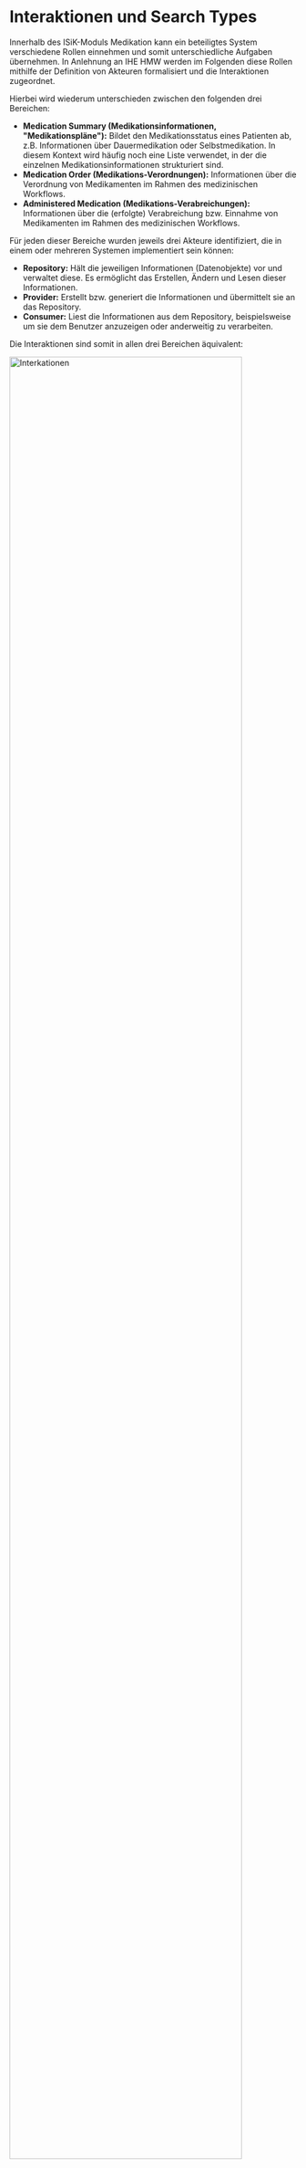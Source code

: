 # Interaktionen und Search Types

Innerhalb des ISiK-Moduls Medikation kann ein beteiligtes System verschiedene Rollen einnehmen und somit unterschiedliche Aufgaben übernehmen. In Anlehnung an IHE HMW werden im Folgenden diese Rollen mithilfe der Definition von Akteuren formalisiert und die Interaktionen zugeordnet.

Hierbei wird wiederum unterschieden zwischen den folgenden drei Bereichen:

* **Medication Summary (Medikationsinformationen, "Medikationspläne"):** Bildet den Medikationsstatus eines Patienten ab, z.B. Informationen über Dauermedikation oder Selbstmedikation. In diesem Kontext wird häufig noch eine Liste verwendet, in der die einzelnen Medikationsinformationen strukturiert sind.
* **Medication Order (Medikations-Verordnungen):** Informationen über die Verordnung von Medikamenten im Rahmen des medizinischen Workflows.
* **Administered Medication (Medikations-Verabreichungen):** Informationen über die (erfolgte) Verabreichung bzw. Einnahme von Medikamenten im Rahmen des medizinischen Workflows.

Für jeden dieser Bereiche wurden jeweils drei Akteure identifiziert, die in einem oder mehreren Systemen implementiert sein können:

* **Repository:** Hält die jeweiligen Informationen (Datenobjekte) vor und verwaltet diese. Es ermöglicht das Erstellen, Ändern und Lesen dieser Informationen.
* **Provider:** Erstellt bzw. generiert die Informationen und übermittelt sie an das Repository.
* **Consumer:** Liest die Informationen aus dem Repository, beispielsweise um sie dem Benutzer anzuzeigen oder anderweitig zu verarbeiten.

Die Interaktionen sind somit in allen drei Bereichen äquivalent:

<img src="https://raw.githubusercontent.com/gematik/spec-ISiK-Medikation/rc/main-stufe-4/Material/images/diagrams/interaktionen.svg" class="center" alt="Interkationen" width="90%"/>

**Interkationen der FHIR Akteure**


## Search Includes and Reverse Includes

Damit diese Akteure sinnvoll miteinander kommunizieren, wird im Folgenden ein grafischer Überblick über die in diesem Modul zu inlduierenden Suchparameter und Operationen gegeben.
Da es sich um eine Zusammenfassung handelt, gelten Bedingungen für die gezeigten Inhalte:
* Alle Must-Support Elemente einer Componente müssen von den entsprechenden Systemen suchbar sein. Diese sind hier nicht erneut aufgezählt.
* Ein Doppelpunkt meint den Zugriff auf ein Element des beinhaltenden Profils.
* Das Elemente hinter einem Doppelpunkt besitzt wiederum die Suchparameter (alle Must-Support Elemente!), die hier in die Suchsyntax zu inkludieren sind.

<img src="https://raw.githubusercontent.com/gematik/spec-ISiK-Medikation/rc/main-stufe-4/Material/images/diagrams/search_includes.svg" class="center" alt="Searchtypes" width="90%"/>

**Inkludierte Suchparameter nach Capability Statement**

## Zusammenhang zu den Use Cases

Jeder Include oder Reverse Include Parameter ist mit mindestens einem {{pagelink:ImplementationGuide/markdown/Zusammenfassung/UseCases.md, text:Anwendungsfall}} begründet. Diese Details sie auf der Seite der jeweiligen Ressource unter {{pagelink:ImplementationGuide/markdown/Datenobjekte.md, text:Datenobjekte}} zu finden. 
Im Folgenden sollen für die Lesart des Diagramms zwei Beispiele gegeben werden:
* **Beispiel für einen Include Zusammenhang:** Eine Applikation muss in der Lage sein ein _ISiK Medikament_ anhand der Eigenschaften von _ingredient_ suchen zu können, um den (Adverse) Use Case einer _Wechelwirkung_ zu vermeiden.
* **Beispiel für einen Reverse Include Zusammenhang:** Eine Applikation muss in der Lage sein zu einem _ISiK Patient_ alle _Encounter_ anhand der Zugehörigkeit via _subject_ suchen zu können, um den Anwendungsfall der vollständigen _Dokumentation_ gewährleisten zu können.
  